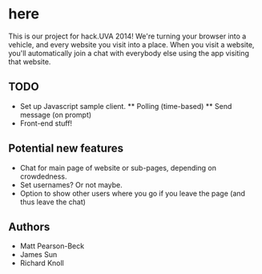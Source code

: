 # here

This is our project for hack.UVA 2014! We're turning your browser into a vehicle, and every website you visit into a place. When you visit a website, you'll automatically join a chat with everybody else using the app visiting that website.

## TODO

* Set up Javascript sample client.
** Polling (time-based)
** Send message (on prompt)
* Front-end stuff!

## Potential new features

* Chat for main page of website or sub-pages, depending on crowdedness.
* Set usernames? Or not maybe.
* Option to show other users where you go if you leave the page (and thus leave the chat)

## Authors

* Matt Pearson-Beck
* James Sun
* Richard Knoll